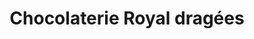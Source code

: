 ---
title: "Chocolaterie Royal dragées"
url: /orleans/chocolaterie-royal-dragees/
shop: chocolat
---